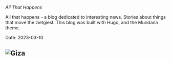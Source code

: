 *All That Happens*

All that happens - a blog dedicated to interesting news. Stories about things that move the zietgiest.
This blog was built with Hugo, and the Mundana theme.

Date: 2023-03-10


## <img src="https://images.adsttc.com/media/images/5cc4/4594/284d/d11a/2b00/00eb/original/02_Seven-Wonders-Giza_GIF.gif?1556366735" class="img" alt="Giza">
